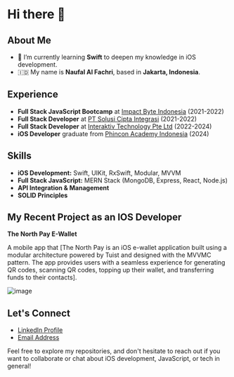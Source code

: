# Hi there 👋

## About Me

- 🌱 I’m currently learning **Swift** to deepen my knowledge in iOS development.
- 🇮🇩 My name is **Naufal Al Fachri**, based in **Jakarta, Indonesia**.

## Experience

- **Full Stack JavaScript Bootcamp** at [Impact Byte Indonesia](https://skilvul.com/) (2021-2022)
- **Full Stack Developer** at [PT Solusi Cipta Integrasi](https://sciptaintegrasi.com/) (2021-2022)
- **Full Stack Developer** at [Interaktiv Technology Pte Ltd](https://interaktiv.sg/) (2022-2024)
- **iOS Developer** graduate from [Phincon Academy Indonesia](https://phinconacademy.com/home) (2024)

## Skills

- **iOS Development:** Swift, UIKit, RxSwift, Modular, MVVM
- **Full Stack JavaScript:** MERN Stack (MongoDB, Express, React, Node.js)
- **API Integration & Management**
- **SOLID Principles**

## My Recent Project as an IOS Developer

**The North Pay E-Wallet**

A mobile app that [The North Pay is an iOS e-wallet application built using a modular architecture powered by Tuist and designed with the MVVMC pattern. The app provides users with a seamless experience for generating QR codes, scanning QR codes, topping up their wallet, and transferring funds to their contacts].

![image](https://github.com/user-attachments/assets/63b38884-bd4d-4cae-ae6d-1f4709a1549e)


## Let's Connect

- [LinkedIn Profile](https://www.linkedin.com/in/naufal-al-fachri/)
- [Email Address](mailto:nafa.create@gmail.com)

Feel free to explore my repositories, and don't hesitate to reach out if you want to collaborate or chat about iOS development, JavaScript, or tech in general!

